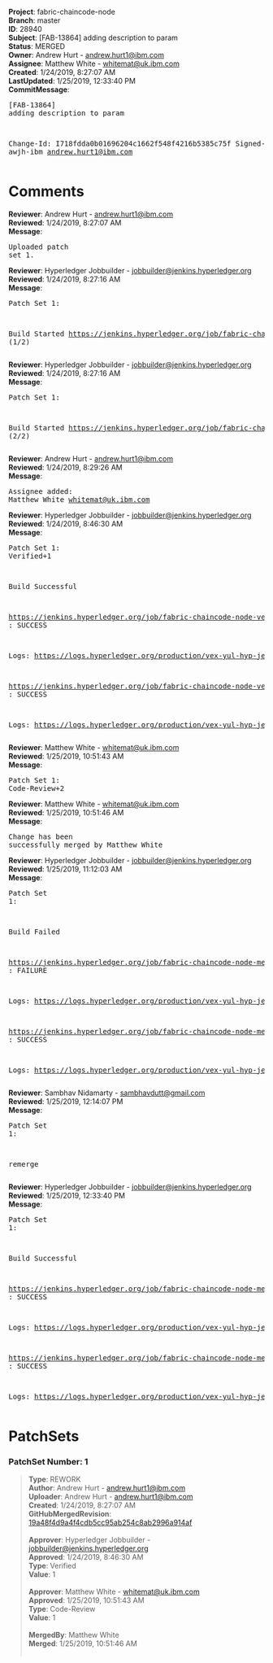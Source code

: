 <strong>Project</strong>: fabric-chaincode-node<br><strong>Branch</strong>: master<br><strong>ID</strong>: 28940<br><strong>Subject</strong>: [FAB-13864] adding description to param<br><strong>Status</strong>: MERGED<br><strong>Owner</strong>: Andrew Hurt - andrew.hurt1@ibm.com<br><strong>Assignee</strong>: Matthew White - whitemat@uk.ibm.com<br><strong>Created</strong>: 1/24/2019, 8:27:07 AM<br><strong>LastUpdated</strong>: 1/25/2019, 12:33:40 PM<br><strong>CommitMessage</strong>:<br><pre>[FAB-13864] adding description to param

Change-Id: I718fdda0b01696204c1662f548f4216b5385c75f
Signed-off-by: awjh-ibm <andrew.hurt1@ibm.com>
</pre><h1>Comments</h1><strong>Reviewer</strong>: Andrew Hurt - andrew.hurt1@ibm.com<br><strong>Reviewed</strong>: 1/24/2019, 8:27:07 AM<br><strong>Message</strong>: <pre>Uploaded patch set 1.</pre><strong>Reviewer</strong>: Hyperledger Jobbuilder - jobbuilder@jenkins.hyperledger.org<br><strong>Reviewed</strong>: 1/24/2019, 8:27:16 AM<br><strong>Message</strong>: <pre>Patch Set 1:

Build Started https://jenkins.hyperledger.org/job/fabric-chaincode-node-verify-s390x/305/ (1/2)</pre><strong>Reviewer</strong>: Hyperledger Jobbuilder - jobbuilder@jenkins.hyperledger.org<br><strong>Reviewed</strong>: 1/24/2019, 8:27:16 AM<br><strong>Message</strong>: <pre>Patch Set 1:

Build Started https://jenkins.hyperledger.org/job/fabric-chaincode-node-verify-x86_64/304/ (2/2)</pre><strong>Reviewer</strong>: Andrew Hurt - andrew.hurt1@ibm.com<br><strong>Reviewed</strong>: 1/24/2019, 8:29:26 AM<br><strong>Message</strong>: <pre>Assignee added: Matthew White <whitemat@uk.ibm.com></pre><strong>Reviewer</strong>: Hyperledger Jobbuilder - jobbuilder@jenkins.hyperledger.org<br><strong>Reviewed</strong>: 1/24/2019, 8:46:30 AM<br><strong>Message</strong>: <pre>Patch Set 1: Verified+1

Build Successful 

https://jenkins.hyperledger.org/job/fabric-chaincode-node-verify-s390x/305/ : SUCCESS

Logs: https://logs.hyperledger.org/production/vex-yul-hyp-jenkins-3/fabric-chaincode-node-verify-s390x/305

https://jenkins.hyperledger.org/job/fabric-chaincode-node-verify-x86_64/304/ : SUCCESS

Logs: https://logs.hyperledger.org/production/vex-yul-hyp-jenkins-3/fabric-chaincode-node-verify-x86_64/304</pre><strong>Reviewer</strong>: Matthew White - whitemat@uk.ibm.com<br><strong>Reviewed</strong>: 1/25/2019, 10:51:43 AM<br><strong>Message</strong>: <pre>Patch Set 1: Code-Review+2</pre><strong>Reviewer</strong>: Matthew White - whitemat@uk.ibm.com<br><strong>Reviewed</strong>: 1/25/2019, 10:51:46 AM<br><strong>Message</strong>: <pre>Change has been successfully merged by Matthew White</pre><strong>Reviewer</strong>: Hyperledger Jobbuilder - jobbuilder@jenkins.hyperledger.org<br><strong>Reviewed</strong>: 1/25/2019, 11:12:03 AM<br><strong>Message</strong>: <pre>Patch Set 1:

Build Failed 

https://jenkins.hyperledger.org/job/fabric-chaincode-node-merge-x86_64/89/ : FAILURE

Logs: https://logs.hyperledger.org/production/vex-yul-hyp-jenkins-3/fabric-chaincode-node-merge-x86_64/89

https://jenkins.hyperledger.org/job/fabric-chaincode-node-merge-s390x/91/ : SUCCESS

Logs: https://logs.hyperledger.org/production/vex-yul-hyp-jenkins-3/fabric-chaincode-node-merge-s390x/91</pre><strong>Reviewer</strong>: Sambhav Nidamarty - sambhavdutt@gmail.com<br><strong>Reviewed</strong>: 1/25/2019, 12:14:07 PM<br><strong>Message</strong>: <pre>Patch Set 1:

remerge</pre><strong>Reviewer</strong>: Hyperledger Jobbuilder - jobbuilder@jenkins.hyperledger.org<br><strong>Reviewed</strong>: 1/25/2019, 12:33:40 PM<br><strong>Message</strong>: <pre>Patch Set 1:

Build Successful 

https://jenkins.hyperledger.org/job/fabric-chaincode-node-merge-s390x/92/ : SUCCESS

Logs: https://logs.hyperledger.org/production/vex-yul-hyp-jenkins-3/fabric-chaincode-node-merge-s390x/92

https://jenkins.hyperledger.org/job/fabric-chaincode-node-merge-x86_64/90/ : SUCCESS

Logs: https://logs.hyperledger.org/production/vex-yul-hyp-jenkins-3/fabric-chaincode-node-merge-x86_64/90</pre><h1>PatchSets</h1><h3>PatchSet Number: 1</h3><blockquote><strong>Type</strong>: REWORK<br><strong>Author</strong>: Andrew Hurt - andrew.hurt1@ibm.com<br><strong>Uploader</strong>: Andrew Hurt - andrew.hurt1@ibm.com<br><strong>Created</strong>: 1/24/2019, 8:27:07 AM<br><strong>GitHubMergedRevision</strong>: [19a48f4d9a4f4cdb5cc95ab254c8ab2996a914af](https://github.com/hyperledger-gerrit-archive/fabric-chaincode-node/commit/19a48f4d9a4f4cdb5cc95ab254c8ab2996a914af)<br><br><strong>Approver</strong>: Hyperledger Jobbuilder - jobbuilder@jenkins.hyperledger.org<br><strong>Approved</strong>: 1/24/2019, 8:46:30 AM<br><strong>Type</strong>: Verified<br><strong>Value</strong>: 1<br><br><strong>Approver</strong>: Matthew White - whitemat@uk.ibm.com<br><strong>Approved</strong>: 1/25/2019, 10:51:43 AM<br><strong>Type</strong>: Code-Review<br><strong>Value</strong>: 1<br><br><strong>MergedBy</strong>: Matthew White<br><strong>Merged</strong>: 1/25/2019, 10:51:46 AM<br><br></blockquote>
